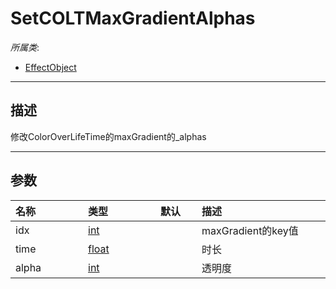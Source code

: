 # SetCOLTMaxGradientAlphas

*所属类*:
* [EffectObject](/Api/Classes/Effect/EffectObject.md)
------------------------------------------------------------------------------------------
## 描述

修改ColorOverLifeTime的maxGradient的_alphas

------------------------------------------------------------------------------------------
## 参数

|<div style="width:100px">名称</div>|<div style="width:100px">类型</div>|<div style="width:50px">默认</div>|<div style="width:350px">描述</div>|
|:---|:---|:---|:---|
|idx|[int](/Api/DataType/Number.md)||maxGradient的key值|
|time|[float](/Api/DataType/Number.md)||时长|
|alpha|[int](/Api/DataType/Number.md)||透明度|
